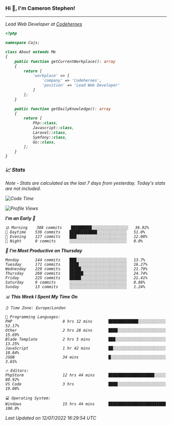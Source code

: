 ### Hi 👋, I'm Cameron Stephen!
<hr>
<p><em>Lead Web Developer at <a href="https://codeheroes.co.uk">Codeheroes</a></p>


```php
<?php

namespace Cajs;

class About extends Me
{
    public function getCurrentWorkplace(): array
    {
        return [
            'workplace' => [
                'company' => 'Codeheroes',
                'position' => 'Lead Web Developer'
            ]
        ];
    }

    public function getDailyKnowledge(): array
    {
        return [
            Php::class,
            Javascript::class,
            Laravel::class,
            Symfony::class,
            Go::class,
        ];
    }
}
```

### 📈 Stats
<p><em>Note - Stats are calculated as the last 7 days from yesterday. Today's stats are not included.</em></p>


<!--START_SECTION:waka-->
![Code Time](http://img.shields.io/badge/Code%20Time-3%2C010%20hrs%2040%20mins-blue)

![Profile Views](http://img.shields.io/badge/Profile%20Views-0-blue)

**I'm an Early 🐤** 

```text
🌞 Morning    388 commits    █████████░░░░░░░░░░░░░░░░   36.92% 
🌆 Daytime    536 commits    ████████████░░░░░░░░░░░░░   51.0% 
🌃 Evening    127 commits    ███░░░░░░░░░░░░░░░░░░░░░░   12.08% 
🌙 Night      0 commits      ░░░░░░░░░░░░░░░░░░░░░░░░░   0.0%

```
📅 **I'm Most Productive on Thursday** 

```text
Monday       144 commits    ███░░░░░░░░░░░░░░░░░░░░░░   13.7% 
Tuesday      171 commits    ████░░░░░░░░░░░░░░░░░░░░░   16.27% 
Wednesday    229 commits    █████░░░░░░░░░░░░░░░░░░░░   21.79% 
Thursday     260 commits    ██████░░░░░░░░░░░░░░░░░░░   24.74% 
Friday       225 commits    █████░░░░░░░░░░░░░░░░░░░░   21.41% 
Saturday     9 commits      ░░░░░░░░░░░░░░░░░░░░░░░░░   0.86% 
Sunday       13 commits     ░░░░░░░░░░░░░░░░░░░░░░░░░   1.24%

```


📊 **This Week I Spent My Time On** 

```text
⌚︎ Time Zone: Europe/London

💬 Programming Languages: 
PHP                      8 hrs 12 mins       █████████████░░░░░░░░░░░░   52.17% 
Other                    2 hrs 28 mins       ████░░░░░░░░░░░░░░░░░░░░░   15.69% 
Blade Template           2 hrs 5 mins        ███░░░░░░░░░░░░░░░░░░░░░░   13.25% 
JavaScript               1 hr 42 mins        ██░░░░░░░░░░░░░░░░░░░░░░░   10.84% 
JSON                     34 mins             █░░░░░░░░░░░░░░░░░░░░░░░░   3.65%

🔥 Editors: 
PhpStorm                 12 hrs 44 mins      ████████████████████░░░░░   80.92% 
VS Code                  3 hrs               ████░░░░░░░░░░░░░░░░░░░░░   19.08%

💻 Operating System: 
Windows                  15 hrs 44 mins      █████████████████████████   100.0%

```


 Last Updated on 12/07/2022 16:29:54 UTC
<!--END_SECTION:waka-->
